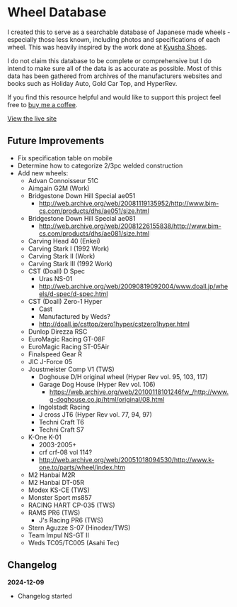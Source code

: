 # Wheel Database

I created this to serve as a searchable database of Japanese made wheels - especially those less known, including photos and specifications of each wheel. This was heavily inspired by the work done at [Kyusha Shoes](https://www.kyushashoes.com).

I do not claim this database to be complete or comprehensive but I do intend to make sure all of the data is as accurate as possible. Most of this data has been gathered from archives of the manufacturers websites and books such as Holiday Auto, Gold Car Top, and HyperRev.

If you find this resource helpful and would like to support this project feel free to [buy me a coffee](https://paypal.me/chrisephoto).

[View the live site](https://chrisephoto.github.io/wheel-database/)

## Future Improvements

* Fix specification table on mobile
* Determine how to categorize 2/3pc welded construction
* Add new wheels:
  * Advan Connoisseur 51C
  * Aimgain G2M (Work)
  * Bridgestone Down Hill Special ae051
    * http://web.archive.org/web/20081119135952/http://www.bim-cs.com/products/dhs/ae051/size.html
  * Bridgestone Down Hill Special ae081
    * http://web.archive.org/web/20081226155838/http://www.bim-cs.com/products/dhs/ae081/size.html
  * Carving Head 40 (Enkei)
  * Carving Stark I (1992 Work)
  * Carving Stark II (Work)
  * Carving Stark III (1992 Work)
  * CST (Doall) D Spec
    * Uras NS-01
    * http://web.archive.org/web/20090819092004/www.doall.jp/wheels/d-spec/d-spec.html
  * CST (Doall) Zero-1 Hyper
    * Cast
    * Manufactured by Weds?
    * http://doall.jp/csttop/zero1hyper/cstzero1hyper.html
  * Dunlop Direzza RSC
  * EuroMagic Racing GT-08F
  * EuroMagic Racing ST-05Air
  * Finalspeed Gear R
  * JIC J-Force 05
  * Joustmeister Comp V1 (TWS)
    * Doghouse D/H original wheel (Hyper Rev vol. 95, 103, 117)
    * Garage Dog House (Hyper Rev vol. 106)
      * https://web.archive.org/web/20100118101246fw_/http://www.g-doghouse.co.jp/html/original/08.html
    * Ingolstadt Racing
    * J cross JT6 (Hyper Rev vol. 77, 94, 97)
    * Techni Craft T6
    * Techni Craft S7
  * K-One K-01
    * 2003-2005+
    * crf crf-08 vol 114?
    * http://web.archive.org/web/20051018094530/http://www.k-one.to/parts/wheel/index.htm
  * M2 Hanbai M2R
  * M2 Hanbai DT-05R
  * Modex KS-CE (TWS)
  * Monster Sport ms857
  * RACING HART CP-035 (TWS)
  * RAMS PR6 (TWS)
    * J's Racing PR6 (TWS)
  * Stern Aguzze S-07 (Hinodex/TWS)
  * Team Impul NS-GT II
  * Weds TC05/TC005 (Asahi Tec)

## Changelog
 
 **2024-12-09**
 * Changelog started
 
